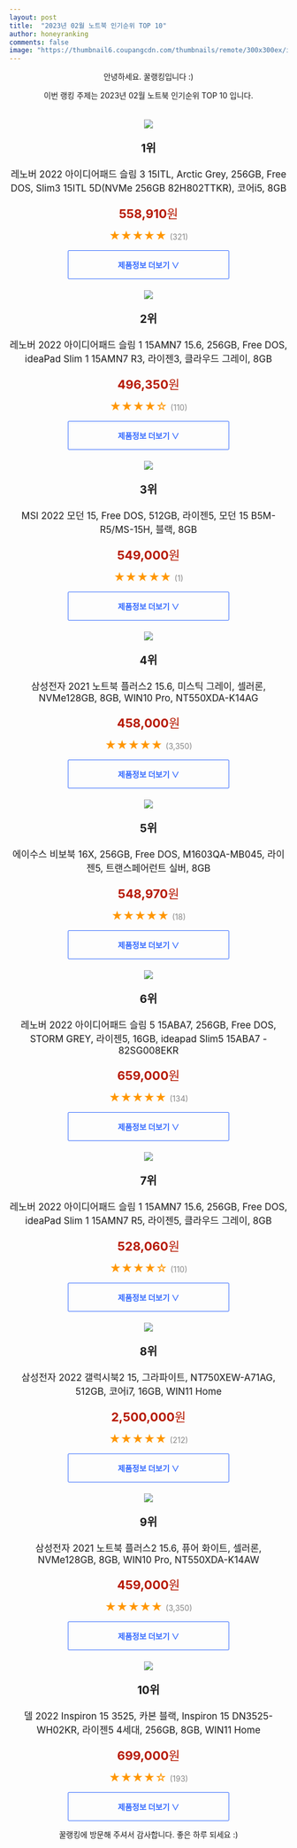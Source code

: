 ```yaml
---
layout: post
title:  "2023년 02월 노트북 인기순위 TOP 10"
author: honeyranking
comments: false
image: "https://thumbnail6.coupangcdn.com/thumbnails/remote/300x300ex/image/retail/images/7133858349255528-3a0cc485-68dd-4e74-973c-fe9e757da9f3.jpg"
---
```

<p style="text-align: center;">안녕하세요. 꿀랭킹입니다 :)</p>
<p style="text-align: center;">이번 랭킹 주제는 2023년 02월 노트북 인기순위 TOP 10 입니다.</p><center><img src="https://thumbnail6.coupangcdn.com/thumbnails/remote/300x300ex/image/retail/images/7133858349255528-3a0cc485-68dd-4e74-973c-fe9e757da9f3.jpg" style="margin-top:20px" /></center><p style="text-align: center; font-size: 20px"><b>1위</b></p><p style="text-align: center; font-size: 17px">레노버 2022 아이디어패드 슬림 3 15ITL, Arctic Grey, 256GB, Free DOS, Slim3 15ITL 5D(NVMe 256GB 82H802TTKR), 코어i5, 8GB</p><p style="text-align: center;"><span style="color: #b61800; font-size: 22px;"><b>558,910</b>원</span></p><p style="text-align: center;"><span style="color: #ff9600; font-size: 20px;">★★★★★ </span><span style="color: #878787;">(321)</span></p><center><a href="https://link.coupang.com/a/PHYqw"><div style="font-size: 14px; display: inline-block; padding: 15px 90px; color: #346aff; border-radius: 2px; border: 1px solid #346aff; cursor: pointer;"><b>제품정보 더보기 &or;</b></div></a></center><center><img src="https://thumbnail7.coupangcdn.com/thumbnails/remote/300x300ex/image/retail/images/2022/12/13/10/3/50e676c7-3905-4c46-92c3-9259fef1e6c9.jpg" style="margin-top:20px" /></center><p style="text-align: center; font-size: 20px"><b>2위</b></p><p style="text-align: center; font-size: 17px">레노버 2022 아이디어패드 슬림 1 15AMN7 15.6, 256GB, Free DOS, ideaPad Slim 1 15AMN7 R3, 라이젠3, 클라우드 그레이, 8GB</p><p style="text-align: center;"><span style="color: #b61800; font-size: 22px;"><b>496,350</b>원</span></p><p style="text-align: center;"><span style="color: #ff9600; font-size: 20px;">★★★★☆ </span><span style="color: #878787;">(110)</span></p><center><a href="https://link.coupang.com/a/PHYqx"><div style="font-size: 14px; display: inline-block; padding: 15px 90px; color: #346aff; border-radius: 2px; border: 1px solid #346aff; cursor: pointer;"><b>제품정보 더보기 &or;</b></div></a></center><center><img src="https://thumbnail9.coupangcdn.com/thumbnails/remote/300x300ex/image/retail/images/2022/10/21/10/7/804a6ce1-25ee-427b-b9af-e9d9ce15799a.jpg" style="margin-top:20px" /></center><p style="text-align: center; font-size: 20px"><b>3위</b></p><p style="text-align: center; font-size: 17px">MSI 2022 모던 15, Free DOS, 512GB, 라이젠5, 모던 15 B5M-R5/MS-15H, 블랙, 8GB</p><p style="text-align: center;"><span style="color: #b61800; font-size: 22px;"><b>549,000</b>원</span></p><p style="text-align: center;"><span style="color: #ff9600; font-size: 20px;">★★★★★ </span><span style="color: #878787;">(1)</span></p><center><a href="https://link.coupang.com/a/PHYqy"><div style="font-size: 14px; display: inline-block; padding: 15px 90px; color: #346aff; border-radius: 2px; border: 1px solid #346aff; cursor: pointer;"><b>제품정보 더보기 &or;</b></div></a></center><center><img src="https://thumbnail8.coupangcdn.com/thumbnails/remote/300x300ex/image/vendor_inventory/6e88/9203849326c5bbba96ae521652242873ae416e064d1ab0de3022b51e9cd4.jpg" style="margin-top:20px" /></center><p style="text-align: center; font-size: 20px"><b>4위</b></p><p style="text-align: center; font-size: 17px">삼성전자 2021 노트북 플러스2 15.6, 미스틱 그레이, 셀러론, NVMe128GB, 8GB, WIN10 Pro, NT550XDA-K14AG</p><p style="text-align: center;"><span style="color: #b61800; font-size: 22px;"><b>458,000</b>원</span></p><p style="text-align: center;"><span style="color: #ff9600; font-size: 20px;">★★★★★ </span><span style="color: #878787;">(3,350)</span></p><center><a href="https://link.coupang.com/a/PHYqz"><div style="font-size: 14px; display: inline-block; padding: 15px 90px; color: #346aff; border-radius: 2px; border: 1px solid #346aff; cursor: pointer;"><b>제품정보 더보기 &or;</b></div></a></center><center><img src="https://thumbnail6.coupangcdn.com/thumbnails/remote/300x300ex/image/retail/images/543630655997140-9a1517e7-e131-4792-8411-5cbcdcaef0e0.jpg" style="margin-top:20px" /></center><p style="text-align: center; font-size: 20px"><b>5위</b></p><p style="text-align: center; font-size: 17px">에이수스 비보북 16X, 256GB, Free DOS, M1603QA-MB045, 라이젠5, 트랜스페어런트 실버, 8GB</p><p style="text-align: center;"><span style="color: #b61800; font-size: 22px;"><b>548,970</b>원</span></p><p style="text-align: center;"><span style="color: #ff9600; font-size: 20px;">★★★★★ </span><span style="color: #878787;">(18)</span></p><center><a href="https://link.coupang.com/a/PHYqA"><div style="font-size: 14px; display: inline-block; padding: 15px 90px; color: #346aff; border-radius: 2px; border: 1px solid #346aff; cursor: pointer;"><b>제품정보 더보기 &or;</b></div></a></center><center><img src="https://thumbnail8.coupangcdn.com/thumbnails/remote/300x300ex/image/retail/images/9541862873387475-6fef8d16-356b-4181-ad75-87fc31b60e93.jpg" style="margin-top:20px" /></center><p style="text-align: center; font-size: 20px"><b>6위</b></p><p style="text-align: center; font-size: 17px">레노버 2022 아이디어패드 슬림 5 15ABA7, 256GB, Free DOS, STORM GREY, 라이젠5, 16GB, ideapad Slim5 15ABA7 - 82SG008EKR</p><p style="text-align: center;"><span style="color: #b61800; font-size: 22px;"><b>659,000</b>원</span></p><p style="text-align: center;"><span style="color: #ff9600; font-size: 20px;">★★★★★ </span><span style="color: #878787;">(134)</span></p><center><a href="https://link.coupang.com/a/PHYqC"><div style="font-size: 14px; display: inline-block; padding: 15px 90px; color: #346aff; border-radius: 2px; border: 1px solid #346aff; cursor: pointer;"><b>제품정보 더보기 &or;</b></div></a></center><center><img src="https://thumbnail9.coupangcdn.com/thumbnails/remote/300x300ex/image/retail/images/2022/12/13/10/4/2eae60d8-7f74-4a6a-9c2c-9b387bc969a6.jpg" style="margin-top:20px" /></center><p style="text-align: center; font-size: 20px"><b>7위</b></p><p style="text-align: center; font-size: 17px">레노버 2022 아이디어패드 슬림 1 15AMN7 15.6, 256GB, Free DOS, ideaPad Slim 1 15AMN7 R5, 라이젠5, 클라우드 그레이, 8GB</p><p style="text-align: center;"><span style="color: #b61800; font-size: 22px;"><b>528,060</b>원</span></p><p style="text-align: center;"><span style="color: #ff9600; font-size: 20px;">★★★★☆ </span><span style="color: #878787;">(110)</span></p><center><a href="https://link.coupang.com/a/PHYqE"><div style="font-size: 14px; display: inline-block; padding: 15px 90px; color: #346aff; border-radius: 2px; border: 1px solid #346aff; cursor: pointer;"><b>제품정보 더보기 &or;</b></div></a></center><center><img src="https://thumbnail9.coupangcdn.com/thumbnails/remote/300x300ex/image/vendor_inventory/4247/32c3ff383ffa24d988a4dc5918f93c5387407bb0b0f1de964759238e1da5.jpg" style="margin-top:20px" /></center><p style="text-align: center; font-size: 20px"><b>8위</b></p><p style="text-align: center; font-size: 17px">삼성전자 2022 갤럭시북2 15, 그라파이트, NT750XEW-A71AG, 512GB, 코어i7, 16GB, WIN11 Home</p><p style="text-align: center;"><span style="color: #b61800; font-size: 22px;"><b>2,500,000</b>원</span></p><p style="text-align: center;"><span style="color: #ff9600; font-size: 20px;">★★★★★ </span><span style="color: #878787;">(212)</span></p><center><a href="https://link.coupang.com/a/PHYqG"><div style="font-size: 14px; display: inline-block; padding: 15px 90px; color: #346aff; border-radius: 2px; border: 1px solid #346aff; cursor: pointer;"><b>제품정보 더보기 &or;</b></div></a></center><center><img src="https://thumbnail10.coupangcdn.com/thumbnails/remote/300x300ex/image/vendor_inventory/424a/873be423ac5158271977044b3497f4b19a6bd37e2d39d81e2e0dd1b77cf7.jpg" style="margin-top:20px" /></center><p style="text-align: center; font-size: 20px"><b>9위</b></p><p style="text-align: center; font-size: 17px">삼성전자 2021 노트북 플러스2 15.6, 퓨어 화이트, 셀러론, NVMe128GB, 8GB, WIN10 Pro, NT550XDA-K14AW</p><p style="text-align: center;"><span style="color: #b61800; font-size: 22px;"><b>459,000</b>원</span></p><p style="text-align: center;"><span style="color: #ff9600; font-size: 20px;">★★★★★ </span><span style="color: #878787;">(3,350)</span></p><center><a href="https://link.coupang.com/a/PHYqH"><div style="font-size: 14px; display: inline-block; padding: 15px 90px; color: #346aff; border-radius: 2px; border: 1px solid #346aff; cursor: pointer;"><b>제품정보 더보기 &or;</b></div></a></center><center><img src="https://thumbnail6.coupangcdn.com/thumbnails/remote/300x300ex/image/retail/images/1850418882813129-a028a475-3491-43fe-9f2a-6286764206bc.jpg" style="margin-top:20px" /></center><p style="text-align: center; font-size: 20px"><b>10위</b></p><p style="text-align: center; font-size: 17px">델 2022 Inspiron 15 3525, 카본 블랙, Inspiron 15 DN3525-WH02KR, 라이젠5 4세대, 256GB, 8GB, WIN11 Home</p><p style="text-align: center;"><span style="color: #b61800; font-size: 22px;"><b>699,000</b>원</span></p><p style="text-align: center;"><span style="color: #ff9600; font-size: 20px;">★★★★☆ </span><span style="color: #878787;">(193)</span></p><center><a href="https://link.coupang.com/a/PHYqI"><div style="font-size: 14px; display: inline-block; padding: 15px 90px; color: #346aff; border-radius: 2px; border: 1px solid #346aff; cursor: pointer;"><b>제품정보 더보기 &or;</b></div></a></center><p style="text-align: center;">꿀랭킹에 방문해 주셔서 감사합니다. 좋은 하루 되세요 :)</p>